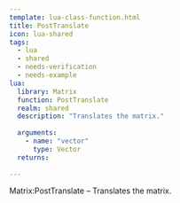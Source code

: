 ```yaml
---
template: lua-class-function.html
title: PostTranslate
icon: lua-shared
tags:
  - lua
  - shared
  - needs-verification
  - needs-example
lua:
  library: Matrix
  function: PostTranslate
  realm: shared
  description: "Translates the matrix."
  
  arguments:
    - name: "vector"
      type: Vector
  returns:
    
---
```


<div class="lua__search__keywords">
Matrix:PostTranslate &#x2013; Translates the matrix.
</div>
